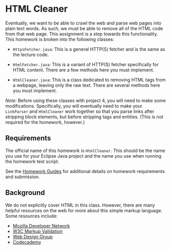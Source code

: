 HTML Cleaner
=================================================

Eventually, we want to be able to crawl the web and parse web pages into plain text words. As such, we must be able to remove all of the HTML code from that web page. This assignment is a step towards this functionality. This homework is broken into the following classes:

  - `HttpsFetcher.java`: This is a general HTTP(S) fetcher and is the same as the lecture code.

  - `HtmlFetcher.java`: This is a variant of HTTP(S) fetcher specifically for HTML content. There are a few methods here you must implement.

  - `HtmlCleaner.java`: This is a class dedicated to removing HTML tags from a webpage, leaving only the raw text. There are several methods here you must implement.

*Note:* Before using these classes with project 4, you will need to make some modifications. Specifically, you will eventually need to make your `LinkParser` and `HtmlCleaner` work together so that you parse links after stripping block elements, but before stripping tags and entities. (This is not required for the homework, however.)

Requirements
-------------------------------------------------

The official name of this homework is `HtmlCleaner`. This should be the name you use for your Eclipse Java project and the name you use when running the homework test script.

See the [Homework Guides](https://usf-cs212-fall2019.github.io/guides/homework/) for additional details on homework requirements and submission.

Background
-------------------------------------------------

We do not explicitly cover HTML in this class. However, there are many helpful resources on the web for more about this simple markup language. Some resources include:

* [Mozilla Developer Network](https://developer.mozilla.org/en-US/docs/Web/HTML)
* [W3C Markup Validation](http://validator.w3.org/)
* [Web Design Group](http://htmlhelp.com/)
* [Codecademy](https://www.codecademy.com/learn/web)

